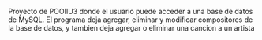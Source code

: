 Proyecto de POOIIU3 donde el usuario puede acceder a una base de datos de MySQL.
El programa deja agregar, eliminar y modificar compositores de la base de datos, y tambien deja agregar o eliminar una cancion a un artista
